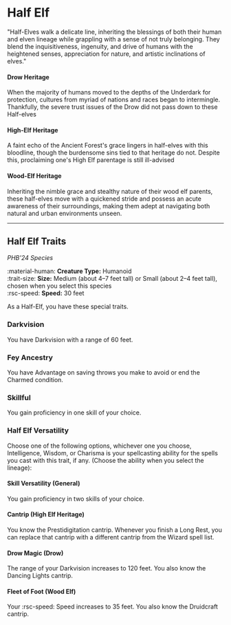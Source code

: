 # Half Elf

"Half-Elves walk a delicate line, inheriting the blessings of both their human and elven lineage while grappling with a sense of not truly belonging. They blend the inquisitiveness, ingenuity, and drive of humans with the heightened senses, appreciation for nature, and artistic inclinations of elves."

#### Drow Heritage

When the majority of humans moved to the depths of the Underdark for protection, cultures from myriad of nations and races began to intermingle. Thankfully, the severe trust issues of the Drow did not pass down to these Half-elves

#### High-Elf Heritage

A faint echo of the Ancient Forest's grace lingers in half-elves with this bloodline, though the burdensome sins tied to that heritage do not. Despite this, proclaiming one's High Elf parentage is still ill-advised

#### Wood-Elf Heritage

Inheriting the nimble grace and stealthy nature of their wood elf parents, these half-elves move with a quickened stride and possess an acute awareness of their surroundings, making them adept at navigating both natural and urban environments unseen.

---

## Half Elf Traits

*PHB'24 Species*

:material-human: **Creature Type:** Humanoid  
:trait-size: **Size:** Medium (about 4–7 feet tall) or Small (about 2–4 feet tall), chosen when you select this species  
:rsc-speed: **Speed:** 30 feet

As a Half-Elf, you have these special traits.

### Darkvision

You have Darkvision with a range of 60 feet.

### Fey Ancestry

You have Advantage on saving throws you make to avoid or end the Charmed condition.

### Skillful

You gain proficiency in one skill of your choice.

### Half Elf Versatility

Choose one of the following options, whichever one you choose, Intelligence, Wisdom, or Charisma is your spellcasting ability for the spells you cast with this trait, if any. (Choose the ability when you select the lineage):

#### Skill Versatility (General)

You gain proficiency in two skills of your choice.

#### Cantrip (High Elf Heritage)

You know the Prestidigitation cantrip. Whenever you finish a Long Rest, you can replace that cantrip with a different cantrip from the Wizard spell list.

#### Drow Magic (Drow)

The range of your Darkvision increases to 120 feet. You also know the Dancing Lights cantrip.

#### Fleet of Foot (Wood Elf)

Your :rsc-speed: Speed increases to 35 feet. You also know the Druidcraft cantrip. 

